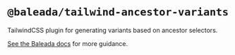 # `@baleada/tailwind-ancestor-variants`

TailwindCSS plugin for generating variants based on ancestor selectors.

[See the Baleada docs](https://baleada.dev) for more guidance.
